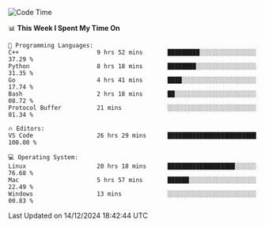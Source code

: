 
<!--START_SECTION:waka-->
![Code Time](http://img.shields.io/badge/Code%20Time-2%2C893%20hrs%2038%20mins-blue)

📊 **This Week I Spent My Time On** 

```text
💬 Programming Languages: 
C++                      9 hrs 52 mins       █████████░░░░░░░░░░░░░░░░   37.29 % 
Python                   8 hrs 18 mins       ████████░░░░░░░░░░░░░░░░░   31.35 % 
Go                       4 hrs 41 mins       ████░░░░░░░░░░░░░░░░░░░░░   17.74 % 
Bash                     2 hrs 18 mins       ██░░░░░░░░░░░░░░░░░░░░░░░   08.72 % 
Protocol Buffer          21 mins             ░░░░░░░░░░░░░░░░░░░░░░░░░   01.34 % 

🔥 Editors: 
VS Code                  26 hrs 29 mins      █████████████████████████   100.00 % 

💻 Operating System: 
Linux                    20 hrs 18 mins      ███████████████████░░░░░░   76.68 % 
Mac                      5 hrs 57 mins       ██████░░░░░░░░░░░░░░░░░░░   22.49 % 
Windows                  13 mins             ░░░░░░░░░░░░░░░░░░░░░░░░░   00.83 % 
```


 Last Updated on 14/12/2024 18:42:44 UTC
<!--END_SECTION:waka-->

